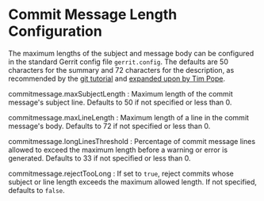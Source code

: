 Commit Message Length Configuration
===================================

The maximum lengths of the subject and message body can be
configured in the standard Gerrit config file `gerrit.config`.
The defaults are 50 characters for the summary and 72 characters
for the description, as recommended by the
[git tutorial](https://kernel.googlesource.com/pub/scm/git/git/+/927a503cd07718ea0f700052043f383253904a56/Documentation/tutorial.txt#64)
and [expanded upon by Tim Pope](http://www.tpope.net/node/106).

commitmessage.maxSubjectLength
:	Maximum length of the commit message's subject line.  Defaults
	to 50 if not specified or less than 0.

commitmessage.maxLineLength
:	Maximum length of a line in the commit message's body.  Defaults
	to 72 if not specified or less than 0.

commitmessage.longLinesThreshold
:	Percentage of commit message lines allowed to exceed the
	maximum length before a warning or error is generated.  Defaults
	to 33 if not specified or less than 0.

commitmessage.rejectTooLong
:	If set to `true`, reject commits whose subject or line
	length exceeds the maximum allowed length.  If not
	specified, defaults to `false`.
